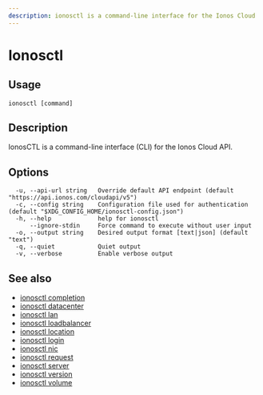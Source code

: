 ```yaml
---
description: ionosctl is a command-line interface for the Ionos Cloud
---
```


# Ionosctl

## Usage

```text
ionosctl [command]
```

## Description

IonosCTL is a command-line interface (CLI) for the Ionos Cloud API.

## Options

```text
  -u, --api-url string   Override default API endpoint (default "https://api.ionos.com/cloudapi/v5")
  -c, --config string    Configuration file used for authentication (default "$XDG_CONFIG_HOME/ionosctl-config.json")
  -h, --help             help for ionosctl
      --ignore-stdin     Force command to execute without user input
  -o, --output string    Desired output format [text|json] (default "text")
  -q, --quiet            Quiet output
  -v, --verbose          Enable verbose output
```

## See also

* [ionosctl completion](completion/)
* [ionosctl datacenter](datacenter/)
* [ionosctl lan](lan/)
* [ionosctl loadbalancer](loadbalancer/)
* [ionosctl location](location/)
* [ionosctl login](login.md)
* [ionosctl nic](nic/)
* [ionosctl request](request/)
* [ionosctl server](server/)
* [ionosctl version](version.md)
* [ionosctl volume](volume/)

